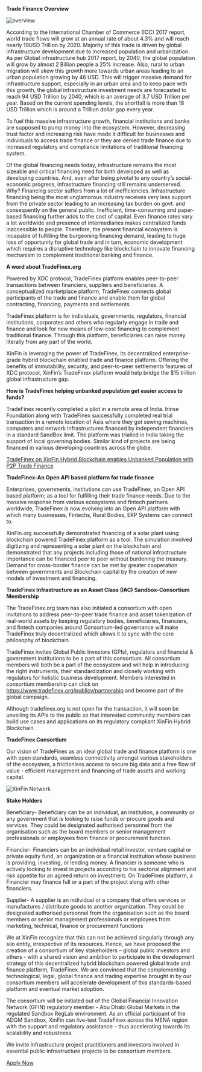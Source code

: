 ﻿**Trade Finance Overview**

![overview](/assets/overview.png)

According to the International Chamber of Commerce (ICC) 2017 report, world trade flows will grow at an annual rate of about 4.3% and will reach nearly 19USD Trillion by 2020. Majority of this trade is driven by global infrastructure development due to increased population and urbanization. As per Global infrastructure hub 2017 report, by 2040, the global population will grow by almost 2 Billion people a 25% increase. Also, rural to urban migration will skew this growth more towards urban areas leading to an urban population growing by 46 USD. This will trigger massive demand for infrastructure support, especially in an urban area and to keep pace with this growth, the global infrastructure investment needs are forecasted to reach 94 USD Trillion by 2040, which is an average of 3.7 USD Trillion per year. Based on the current spending levels, the shortfall is more than 18 USD Trillion which is around a Trillion dollar gap every year.

To fuel this massive infrastructure growth, financial institutions and banks are supposed to pump money into the ecosystem. However, decreasing trust factor and increasing risk have made it difficult for businesses and individuals to access trade finance or they are denied trade finance due to increased regulatory and compliance limitations of traditional financing system.

Of the global financing needs today, infrastructure remains the most sizeable and critical financing need for both developed as well as developing countries. And, even after being pivotal to any country’s social-economic progress, infrastructure financing still remains underserved. Why? Financing sector suffers from a lot of inefficiencies. Infrastructure financing being the most unglamorous industry receives very less support from the private sector leading to an increasing tax burden on govt. and consequently on the general public. Inefficient, time-consuming and paper-based financing further adds to the cost of capital. Even finance rates vary a lot worldwide and presence of intermediaries makes centralized funds inaccessible to people. Therefore, the present financial ecosystem is incapable of fulfilling the burgeoning financing demand, leading to huge loss of opportunity for global trade and in turn, economic development which requires a disruptive technology like blockchain to innovate financing mechanism to complement traditional banking and finance.

**A word about TradeFinex.org**

Powered by XDC protocol, TradeFinex platform enables peer-to-peer transactions between financiers, suppliers and beneficiaries. A conceptualized marketplace platform, TradeFinex connects global participants of the trade and finance and enable them for global contracting, financing, payments and settlements.

TradeFinex platform is for individuals, governments, regulators, financial institutions, corporates and others who regularly engage in trade and finance and look for new means of low-cost financing to complement traditional finance. Through this platform, beneficiaries can raise money literally from any part of the world.

XinFin is leveraging the power of TradeFinex, its decentralized enterprise-grade hybrid blockchain enabled trade and finance platform. Offering the benefits of immutability, security, and peer-to-peer settlements features of XDC protocol, XinFin’s TradeFinex platform would help bridge the $15 trillion global infrastructure gap.

**How is TradeFinex helping unbanked population get easier access to funds?**

TradeFinex recently completed a pilot in a remote area of India. Irinse Foundation along with TradeFinex successfully completed real trial transaction in a remote location of Asia where they got sewing machines, computers and network infrastructures financed by independent financiers in a standard SandBox limit. The platform was trialled in India taking the support of local governing bodies. Similar kind of projects are being financed in various developing countries across the globe.

[TradeFinex on XinFin Hybrid Blockchain enables Unbanked Population with P2P Trade Finance](https://youtu.be/bYIJETgOY_g)

**TradeFinex-An Open API based platform for trade finance**

Enterprises, governments, institutions can use TradeFinex, an Open API based platform; as a tool for fulfilling their trade finance needs. Due to the massive response from various ecosystems and fintech partners worldwide, TradeFinex is now evolving into an Open API platform with which many businesses, Fintechs, Rural Bodies, ERP Systems can connect to.

XinFin.org successfully demonstrated financing of a solar plant using blockchain powered TradeFinex platform as a tool. The simulation involved digitizing and representing a solar plant on the blockchain and demonstrated that any projects including those of national infrastructure importance can be financed peer to peer without burdening the treasury. Demand for cross-border finance can be met by greater cooperation between governments and Blockchain capital by the creation of new models of investment and financing.

**TradeFinex Infrastructure as an Asset Class (IAC) Sandbox-Consortium Membership**

The TradeFinex.org team has also initiated a consortium with open invitations to address peer-to-peer trade finance and asset tokenization of real-world assets by keeping regulatory bodies, beneficiaries, financiers, and fintech companies around Consortium-led governance will make TradeFinex truly decentralized which allows it to sync with the core philosophy of blockchain.

TradeFinex invites Global Public Investors (GPIs), regulators and financial & government institutions to be a part of this consortium. All consortium members will both be a part of the ecosystem and will help in introducing the right instruments, their standardization and closely working with regulators for holistic business development. Members interested in consortium membership can click on https://www.tradefinex.org/publicv/partnership and become part of the global campaign.

Although tradefinex.org is not open for the transaction, it will soon be unveiling its APIs to the public so that interested community members can build use cases and applications on its regulatory compliant XinFin Hybrid Blockchain. 

**TradeFinex Consortium**

Our vision of TradeFinex as an ideal global trade and finance platform is one with open standards, seamless connectivity amongst various stakeholders of the ecosystem, a frictionless access to secure big data and a free flow of value - efficient management and financing of trade assets and working capital.

![XinFin Network](/assets/home.png)

**Stake Holders**

Beneficiary- Beneficiary can be an individual, an institution, a community or any government that is looking to raise funds or procure goods and services. They could be designated authorised personnel from the organisation such as the board members or senior management professionals or employees from finance or procurement function.

Financier- Financiers can be an individual retail investor, venture capital or private equity fund, an organization or a financial institution whose business is providing, investing, or lending money. A financier is someone who is actively looking to invest in projects according to his sectorial alignment and risk appetite for an agreed return on investment. On TradeFinex platform, a Financier may finance full or a part of the project along with other financiers.

Supplier- A supplier is an individual or a company that offers services or manufactures / distribute goods to another organization. They could be designated authorised personnel from the organisation such as the board members or senior management professionals or employees from marketing, technical, finance or procurement functions

We at XinFin recognize that this can not be achieved singularly through any silo entity, irrespective of its resources. Hence, we have proposed the creation of a consortium of key stakeholders – global public investors and others - with a shared vision and ambition to participate in the development strategy of this decentralized hybrid blockchain powered global trade and finance platform, TradeFinex. We are convinced that the complementing technological, legal, global finance and trading expertise brought in by our consortium members will accelerate development of this standards-based platform and eventual market adoption. 

The consortium will be initiated out of the Global Financial Innovation Network (GFIN) regulatory member - Abu Dhabi Global Markets in the regulated Sandbox RegLab environment. As an official participant of the ADGM Sandbox, XinFin can live-test TradeFinex across the MENA region with the support and regulatory assistance – thus accelerating towards its scalability and robustness. 

We invite infrastructure project practitioners and investors involved in essential public infrastructure projects to be consortium members.

[Apply Now](https://www.tradefinex.org/publicv/consortium)
